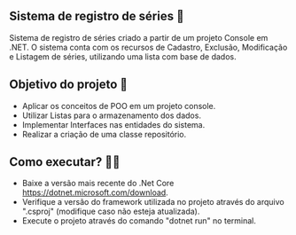 ## Sistema de registro de séries 🎥

Sistema de registro de séries criado a partir de um projeto Console em .NET. O sistema conta com os recursos de Cadastro, Exclusão, Modificação e Listagem de séries, utilizando uma lista com base de dados. 

## Objetivo do projeto :rocket:

- Aplicar os conceitos de POO em um projeto console.
- Utilizar Listas para o armazenamento dos dados.
- Implementar Interfaces nas entidades do sistema.
- Realizar a criação de uma classe repositório.

## Como executar? 🧑‍🔧

- Baixe a versão mais recente do .Net Core https://dotnet.microsoft.com/download.
- Verifique a versão do framework utilizada no projeto através do arquivo ".csproj" (modifique caso não esteja atualizada).
- Execute o projeto através do comando "dotnet run" no terminal.


